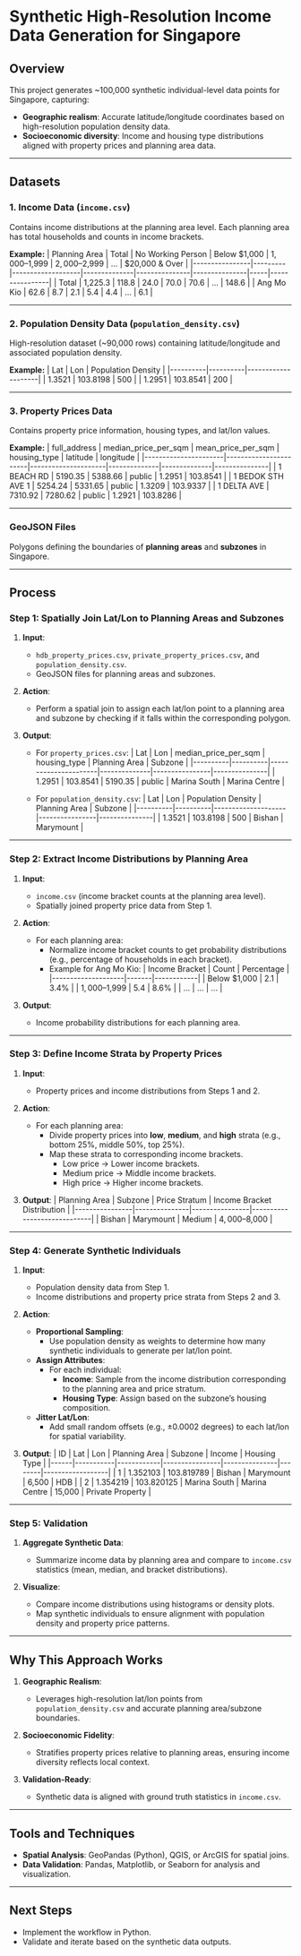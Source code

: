 # Synthetic High-Resolution Income Data Generation for Singapore

## **Overview**
This project generates ~100,000 synthetic individual-level data points for Singapore, capturing:
- **Geographic realism**: Accurate latitude/longitude coordinates based on high-resolution population density data.
- **Socioeconomic diversity**: Income and housing type distributions aligned with property prices and planning area data.

---

## **Datasets**
### **1. Income Data (`income.csv`)**
Contains income distributions at the planning area level. Each planning area has total households and counts in income brackets.

**Example:**
| Planning Area  | Total   | No Working Person | Below $1,000 | $1,000–$1,999 | $2,000–$2,999 | ... | $20,000 & Over |
|----------------|---------|-------------------|--------------|---------------|---------------|-----|----------------|
| Total          | 1,225.3 | 118.8            | 24.0         | 70.0          | 70.6          | ... | 148.6          |
| Ang Mo Kio     | 62.6    | 8.7              | 2.1          | 5.4           | 4.4           | ... | 6.1            |

---

### **2. Population Density Data (`population_density.csv`)**
High-resolution dataset (~90,000 rows) containing latitude/longitude and associated population density.

**Example:**
| Lat      | Lon      | Population Density |
|----------|----------|--------------------|
| 1.3521   | 103.8198 | 500                |
| 1.2951   | 103.8541 | 200                |

---

### **3. Property Prices Data**
Contains property price information, housing types, and lat/lon values.

**Example:**
| full_address         | median_price_per_sqm | mean_price_per_sqm | housing_type | latitude     | longitude     |
|----------------------|-----------------------|---------------------|--------------|--------------|---------------|
| 1 BEACH RD           | 5190.35              | 5388.66            | public       | 1.2951       | 103.8541      |
| 1 BEDOK STH AVE 1    | 5254.24              | 5331.65            | public       | 1.3209       | 103.9337      |
| 1 DELTA AVE          | 7310.92              | 7280.62            | public       | 1.2921       | 103.8286      |

---

### **GeoJSON Files**
Polygons defining the boundaries of **planning areas** and **subzones** in Singapore.

---

## **Process**

### **Step 1: Spatially Join Lat/Lon to Planning Areas and Subzones**
1. **Input**:
   - `hdb_property_prices.csv`, `private_property_prices.csv`, and `population_density.csv`.
   - GeoJSON files for planning areas and subzones.

2. **Action**:
   - Perform a spatial join to assign each lat/lon point to a planning area and subzone by checking if it falls within the corresponding polygon.

3. **Output**:
   - For `property_prices.csv`:
     | Lat      | Lon      | median_price_per_sqm | housing_type | Planning Area  | Subzone       |
     |----------|----------|----------------------|--------------|----------------|---------------|
     | 1.2951   | 103.8541 | 5190.35             | public       | Marina South   | Marina Centre |

   - For `population_density.csv`:
     | Lat      | Lon      | Population Density | Planning Area  | Subzone       |
     |----------|----------|--------------------|----------------|---------------|
     | 1.3521   | 103.8198 | 500                | Bishan         | Marymount     |

---

### **Step 2: Extract Income Distributions by Planning Area**
1. **Input**:
   - `income.csv` (income bracket counts at the planning area level).
   - Spatially joined property price data from Step 1.

2. **Action**:
   - For each planning area:
     - Normalize income bracket counts to get probability distributions (e.g., percentage of households in each bracket).
     - Example for Ang Mo Kio:
       | Income Bracket     | Count | Percentage |
       |--------------------|-------|------------|
       | Below $1,000       | 2.1   | 3.4%       |
       | $1,000–$1,999      | 5.4   | 8.6%       |
       | ...                | ...   | ...        |

3. **Output**:
   - Income probability distributions for each planning area.

---

### **Step 3: Define Income Strata by Property Prices**
1. **Input**:
   - Property prices and income distributions from Steps 1 and 2.

2. **Action**:
   - For each planning area:
     - Divide property prices into **low**, **medium**, and **high** strata (e.g., bottom 25%, middle 50%, top 25%).
     - Map these strata to corresponding income brackets.
       - Low price → Lower income brackets.
       - Medium price → Middle income brackets.
       - High price → Higher income brackets.

3. **Output**:
   | Planning Area  | Subzone       | Price Stratum  | Income Bracket Distribution |
   |----------------|---------------|----------------|-----------------------------|
   | Bishan         | Marymount     | Medium         | $4,000–$8,000              |

---

### **Step 4: Generate Synthetic Individuals**
1. **Input**:
   - Population density data from Step 1.
   - Income distributions and property price strata from Steps 2 and 3.

2. **Action**:
   - **Proportional Sampling**:
     - Use population density as weights to determine how many synthetic individuals to generate per lat/lon point.
   - **Assign Attributes**:
     - For each individual:
       - **Income**: Sample from the income distribution corresponding to the planning area and price stratum.
       - **Housing Type**: Assign based on the subzone’s housing composition.
   - **Jitter Lat/Lon**:
     - Add small random offsets (e.g., ±0.0002 degrees) to each lat/lon for spatial variability.

3. **Output**:
   | ID   | Lat       | Lon        | Planning Area  | Subzone       | Income | Housing Type     |
   |------|-----------|------------|----------------|---------------|--------|------------------|
   | 1    | 1.352103  | 103.819789 | Bishan         | Marymount     | 6,500  | HDB             |
   | 2    | 1.354219  | 103.820125 | Marina South   | Marina Centre | 15,000 | Private Property |

---

### **Step 5: Validation**
1. **Aggregate Synthetic Data**:
   - Summarize income data by planning area and compare to `income.csv` statistics (mean, median, and bracket distributions).

2. **Visualize**:
   - Compare income distributions using histograms or density plots.
   - Map synthetic individuals to ensure alignment with population density and property price patterns.

---

## **Why This Approach Works**
1. **Geographic Realism**:
   - Leverages high-resolution lat/lon points from `population_density.csv` and accurate planning area/subzone boundaries.

2. **Socioeconomic Fidelity**:
   - Stratifies property prices relative to planning areas, ensuring income diversity reflects local context.

3. **Validation-Ready**:
   - Synthetic data is aligned with ground truth statistics in `income.csv`.

---

## **Tools and Techniques**
- **Spatial Analysis**: GeoPandas (Python), QGIS, or ArcGIS for spatial joins.
- **Data Validation**: Pandas, Matplotlib, or Seaborn for analysis and visualization.

---

## **Next Steps**
- Implement the workflow in Python.
- Validate and iterate based on the synthetic data outputs.
